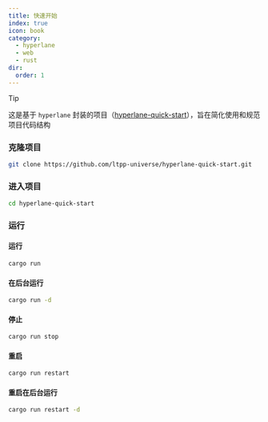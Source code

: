 ```yaml
---
title: 快速开始
index: true
icon: book
category:
  - hyperlane
  - web
  - rust
dir:
  order: 1
---
```


> [!tip]
> 这是基于 `hyperlane` 封装的项目（[hyperlane-quick-start](https://github.com/ltpp-universe/hyperlane-quick-start)），旨在简化使用和规范项目代码结构

### 克隆项目

```sh
git clone https://github.com/ltpp-universe/hyperlane-quick-start.git
```

### 进入项目

```sh
cd hyperlane-quick-start
```

### 运行

#### 运行

```sh
cargo run
```

#### 在后台运行

```sh
cargo run -d
```

#### 停止

```sh
cargo run stop
```

#### 重启

```sh
cargo run restart
```

#### 重启在后台运行

```sh
cargo run restart -d
```

<Bottom />
